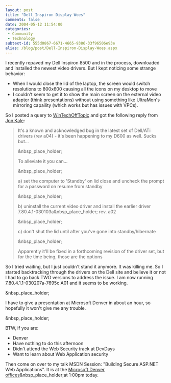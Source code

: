 ```yaml
---
layout: post
title: "Dell Inspiron Display Woes"
comments: false
date: 2004-05-12 11:54:00
categories:
 - Community
 - Technology
subtext-id: 555d0867-6671-4665-9386-33f96506e93e
alias: /blog/post/Dell-Inspiron-Display-Woes.aspx
---
```



I recently repaved my Dell Inspiron 8500 and in the process, downloaded and installed the newest video drivers. But I kept noticing some strange behavior:

  * When I would close the lid of the laptop, the screen would switch resolutions to 800x600 causing all the icons on my desktop to move
  * I couldn't seem to get it to show the main screen on the external video adapter (think presentations) without using something like UltraMon's mirroring capaility (which works but has issues with VPCs).

So I posted a query to [WinTechOffTopic](http://groups.yahoo.com/group/win_tech_off_topic/) and got the following reply from [Jon Kale](http://www.gritstoneandchips.com/Blog/):

> It's a known and acknowledged bug in the latest set of Dell/ATi drivers (rev a04) - it's been happening to my D600 as well. Sucks but...
> 
> &nbsp_place_holder;
> 
> To alleviate it you can...
> 
> &nbsp_place_holder;
> 
> a) set the computer to 'Standby' on lid close and uncheck the prompt for a password on resume from standby
> 
> &nbsp_place_holder;
> 
> b) uninstall the current video driver and install the earlier driver 7.80.4.1-030103a&nbsp_place_holder; rev. a02
> 
> &nbsp_place_holder;
> 
> c) don't shut the lid until after you've gone into standby/hibernate
> 
> &nbsp_place_holder;
> 
> Apparently it'll be fixed in a forthcoming revision of the driver set, but for the time being, those are the options

So I tried waiting, but I just couldn't stand it anymore. It was killing me. So I started backtracking through the drivers on the Dell site and believe it or not I had to go back TWO versions to address the issue. I am now running 7.80.4.1.1-030207a-7695c A01 and it seems to be working.

&nbsp_place_holder;

I have to give a presentation at Microsoft Denver in about an hour, so hopefully it won't give me any trouble.

&nbsp_place_holder;

BTW, if you are:

  * Denver
  * Have nothing to do this afternoon
  * Didn't attend the Web Security track at DevDays
  * Want to learn about Web Application security

Then come on over to my talk MSDN Session: "Building Secure ASP.NET Web Applications". It is at the [Microsoft Denver offices](http://www.microsoft.com/mscorp/info/usaoffices/denver.asp)&nbsp_place_holder;at 1:00pm today.
